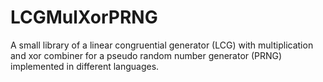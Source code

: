 # LCGMulXorPRNG
A small library of a linear congruential generator (LCG) with multiplication and xor combiner for a pseudo random number generator (PRNG) implemented in different languages.

